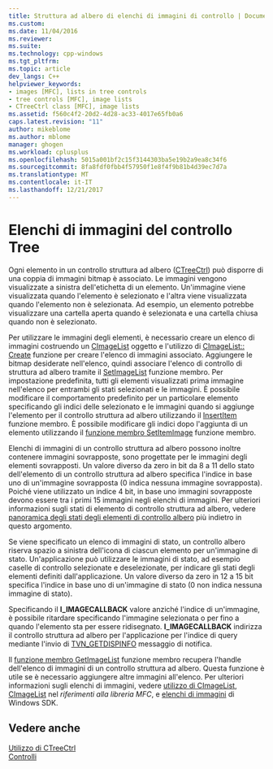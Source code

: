 ```yaml
---
title: Struttura ad albero di elenchi di immagini di controllo | Documenti Microsoft
ms.custom: 
ms.date: 11/04/2016
ms.reviewer: 
ms.suite: 
ms.technology: cpp-windows
ms.tgt_pltfrm: 
ms.topic: article
dev_langs: C++
helpviewer_keywords:
- images [MFC], lists in tree controls
- tree controls [MFC], image lists
- CTreeCtrl class [MFC], image lists
ms.assetid: f560c4f2-20d2-4d28-ac33-4017e65fb0a6
caps.latest.revision: "11"
author: mikeblome
ms.author: mblome
manager: ghogen
ms.workload: cplusplus
ms.openlocfilehash: 5015a001bf2c15f3144303ba5e19b2a9ea8c34f6
ms.sourcegitcommit: 8fa8fdf0fbb4f57950f1e8f4f9b81b4d39ec7d7a
ms.translationtype: MT
ms.contentlocale: it-IT
ms.lasthandoff: 12/21/2017
---
```

# <a name="tree-control-image-lists"></a>Elenchi di immagini del controllo Tree
Ogni elemento in un controllo struttura ad albero ([CTreeCtrl](../mfc/reference/ctreectrl-class.md)) può disporre di una coppia di immagini bitmap è associato. Le immagini vengono visualizzate a sinistra dell'etichetta di un elemento. Un'immagine viene visualizzata quando l'elemento è selezionato e l'altra viene visualizzata quando l'elemento non è selezionata. Ad esempio, un elemento potrebbe visualizzare una cartella aperta quando è selezionata e una cartella chiusa quando non è selezionato.  
  
 Per utilizzare le immagini degli elementi, è necessario creare un elenco di immagini costruendo un [CImageList](../mfc/reference/cimagelist-class.md) oggetto e l'utilizzo di [CImageList:: Create](../mfc/reference/cimagelist-class.md#create) funzione per creare l'elenco di immagini associato. Aggiungere le bitmap desiderate nell'elenco, quindi associare l'elenco di controllo di struttura ad albero tramite il [SetImageList](../mfc/reference/ctreectrl-class.md#setimagelist) funzione membro. Per impostazione predefinita, tutti gli elementi visualizzati prima immagine nell'elenco per entrambi gli stati selezionati e le immagini. È possibile modificare il comportamento predefinito per un particolare elemento specificando gli indici delle selezionato e le immagini quando si aggiunge l'elemento per il controllo struttura ad albero utilizzando il [InsertItem](../mfc/reference/ctreectrl-class.md#insertitem) funzione membro. È possibile modificare gli indici dopo l'aggiunta di un elemento utilizzando il [funzione membro SetItemImage](../mfc/reference/ctreectrl-class.md#setitemimage) funzione membro.  
  
 Elenchi di immagini di un controllo struttura ad albero possono inoltre contenere immagini sovrapposte, sono progettate per le immagini degli elementi sovrapposti. Un valore diverso da zero in bit da 8 a 11 dello stato dell'elemento di un controllo struttura ad albero specifica l'indice in base uno di un'immagine sovrapposta (0 indica nessuna immagine sovrapposta). Poiché viene utilizzato un indice 4 bit, in base uno immagini sovrapposte devono essere tra i primi 15 immagini negli elenchi di immagini. Per ulteriori informazioni sugli stati di elemento di controllo struttura ad albero, vedere [panoramica degli stati degli elementi di controllo albero](../mfc/tree-control-item-states-overview.md) più indietro in questo argomento.  
  
 Se viene specificato un elenco di immagini di stato, un controllo albero riserva spazio a sinistra dell'icona di ciascun elemento per un'immagine di stato. Un'applicazione può utilizzare le immagini di stato, ad esempio caselle di controllo selezionate e deselezionate, per indicare gli stati degli elementi definiti dall'applicazione. Un valore diverso da zero in 12 a 15 bit specifica l'indice in base uno di un'immagine di stato (0 non indica nessuna immagine di stato).  
  
 Specificando il **I_IMAGECALLBACK** valore anziché l'indice di un'immagine, è possibile ritardare specificando l'immagine selezionata o per fino a quando l'elemento sta per essere ridisegnato. **I_IMAGECALLBACK** indirizza il controllo struttura ad albero per l'applicazione per l'indice di query mediante l'invio di [TVN_GETDISPINFO](http://msdn.microsoft.com/library/windows/desktop/bb773518) messaggio di notifica.  
  
 Il [funzione membro GetImageList](../mfc/reference/ctreectrl-class.md#getimagelist) funzione membro recupera l'handle dell'elenco di immagini di un controllo struttura ad albero. Questa funzione è utile se è necessario aggiungere altre immagini all'elenco. Per ulteriori informazioni sugli elenchi di immagini, vedere [utilizzo di CImageList](../mfc/using-cimagelist.md), [CImageList](../mfc/reference/cimagelist-class.md) nel *riferimenti alla libreria MFC*, e [elenchi di immagini](http://msdn.microsoft.com/library/windows/desktop/bb761389) di Windows SDK.  
  
## <a name="see-also"></a>Vedere anche  
 [Utilizzo di CTreeCtrl](../mfc/using-ctreectrl.md)   
 [Controlli](../mfc/controls-mfc.md)


